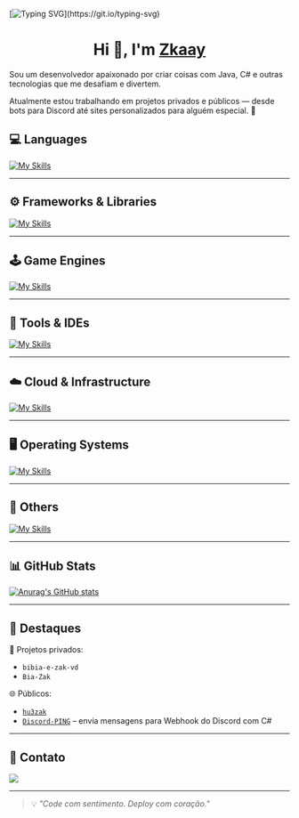 [![Typing SVG](https://readme-typing-svg.demolab.com?font=Fira+Code&duration=3600&pause=3000&color=F7F7F7&width=435&lines=Welcome+to+Zkaay+GitHub+profile.)](https://git.io/typing-svg)

<h1 align="center">Hi 👋, I'm <a href="https://github.com/hu3zak" target="blank">
Zkaay</a></h1>

Sou um desenvolvedor apaixonado por criar coisas com Java, C# e outras tecnologias que me desafiam e divertem.

Atualmente estou trabalhando em projetos privados e públicos — desde bots para Discord até sites personalizados para alguém especial. 🚀

## 💻 Languages

[![My Skills](https://skillicons.dev/icons?i=js,html,css,cs,php,python,java,lua)](https://skillicons.dev)

---

## ⚙️ Frameworks & Libraries

[![My Skills](https://skillicons.dev/icons?i=react,nextjs,django,dotnet,discordjs,nodejs,npm)](https://skillicons.dev)

---

## 🕹️ Game Engines

[![My Skills](https://skillicons.dev/icons?i=unity,unreal,godot,gamemakerstudio,robloxstudio)](https://skillicons.dev)

---

## 🧰 Tools & IDEs

[![My Skills](https://skillicons.dev/icons?i=vscode,visualstudio,pycharm,androidstudio,git,github,figma,notion,wordpress,vercel,bots,discord)](https://skillicons.dev)

---

## ☁️ Cloud & Infrastructure

[![My Skills](https://skillicons.dev/icons?i=azure,cloudflare,docker,dynamodb)](https://skillicons.dev)

---

## 🖥️ Operating Systems

[![My Skills](https://skillicons.dev/icons?i=linux,ubuntu,kali,mint,arc)](https://skillicons.dev)

---

## 🧱 Others

[![My Skills](https://skillicons.dev/icons?i=blender,arduino)](https://skillicons.dev)

---

## 📊 GitHub Stats

[![Anurag's GitHub stats](https://github-readme-stats.vercel.app/api?username=hu3zak&show_icons=true&theme=tokyonight)](https://github.com/anuraghazra/github-readme-stats)

---

## 📂 Destaques

🔐 Projetos privados:
- `bibia-e-zak-vd`  
- `Bia-Zak`

🌐 Públicos:
- [`hu3zak`](https://github.com/hu3zak/hu3zak)
- [`Discord-PING`](https://github.com/hu3zak/Discord-PING) – envia mensagens para Webhook do Discord com C#

---

## 📱 Contato

<div>
  <a href="https://discord.com/users/1277026282185687042" target="_blank">
    <img src="https://img.shields.io/badge/Discord-7289DA?style=for-the-badge&logo=discord&logoColor=white">
  </a>
</div>

---

> 💡 *"Code com sentimento. Deploy com coração."*
